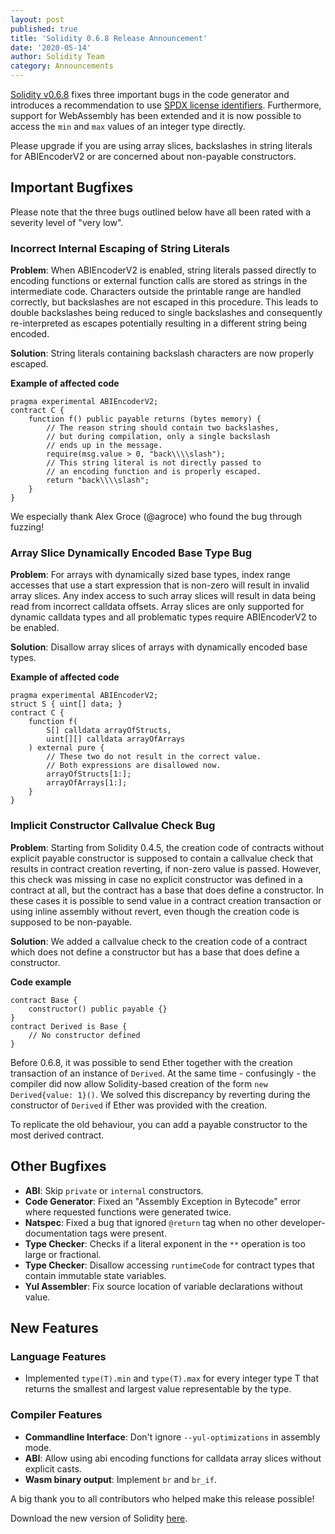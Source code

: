 ```yaml
---
layout: post
published: true
title: 'Solidity 0.6.8 Release Announcement'
date: '2020-05-14'
author: Solidity Team
category: Announcements
---
```


[Solidity v0.6.8](https://github.com/ethereum/solidity/releases/tag/v0.6.8) fixes three important bugs in the code generator and introduces a recommendation to use [SPDX license identifiers](https://spdx.dev/ids/#how). Furthermore, support for WebAssembly has been extended and it is now possible to access the `min` and `max` values of an integer type directly.

Please upgrade if you are using array slices, backslashes in string literals for ABIEncoderV2 or are concerned about non-payable constructors.

## Important Bugfixes

Please note that the three bugs outlined below have all been rated with a severity level of "very low".

### Incorrect Internal Escaping of String Literals

**Problem**: When ABIEncoderV2 is enabled, string literals passed directly to encoding functions or external function calls are stored as strings in the intermediate code. Characters outside the printable range are handled correctly, but backslashes are not escaped in this procedure. This leads to double backslashes being reduced to single backslashes and consequently re-interpreted as escapes potentially resulting in a different string being encoded.

**Solution**: String literals containing backslash characters are now properly escaped.

**Example of affected code**

```solidity
pragma experimental ABIEncoderV2;
contract C {
    function f() public payable returns (bytes memory) {
        // The reason string should contain two backslashes,
        // but during compilation, only a single backslash
        // ends up in the message.
        require(msg.value > 0, "back\\\\slash");
        // This string literal is not directly passed to
        // an encoding function and is properly escaped.
        return "back\\\\slash";
    }
}
```

We especially thank Alex Groce (@agroce) who found the bug through fuzzing!

### Array Slice Dynamically Encoded Base Type Bug

**Problem**: For arrays with dynamically sized base types, index range accesses that use a start expression that is non-zero will result in invalid array slices. Any index access to such array slices will result in data being read from incorrect calldata offsets. Array slices are only supported for dynamic calldata types and all problematic types require ABIEncoderV2 to be enabled.

**Solution**: Disallow array slices of arrays with dynamically encoded base types.

**Example of affected code**

```solidity
pragma experimental ABIEncoderV2;
struct S { uint[] data; }
contract C {
    function f(
        S[] calldata arrayOfStructs,
        uint[][] calldata arrayOfArrays
    ) external pure {
        // These two do not result in the correct value.
        // Both expressions are disallowed now.
        arrayOfStructs[1:];
        arrayOfArrays[1:];
    }
}

```
 

### Implicit Constructor Callvalue Check Bug

**Problem**: Starting from Solidity 0.4.5, the creation code of contracts without explicit payable constructor is supposed to contain a callvalue check that results in contract creation reverting, if non-zero value is passed. However, this check was missing in case no explicit constructor was defined in a contract at all, but the contract has a base that does define a constructor. In these cases it is possible to send value in a contract creation transaction or using inline assembly without revert, even though the creation code is supposed to be non-payable.

**Solution**: We added a callvalue check to the creation code of a contract which does not define a constructor but has a base that does define a constructor.

**Code example**

```solidity
contract Base {
    constructor() public payable {}
}
contract Derived is Base {
    // No constructor defined
}
```

Before 0.6.8, it was possible to send Ether together with the creation
transaction of an instance of ``Derived``. At the same time - confusingly -
the compiler did now allow Solidity-based creation of the form
``new Derived{value: 1}()``. We solved this discrepancy by reverting
during the constructor of ``Derived`` if Ether was provided with the creation.

To replicate the old behaviour, you can add a payable constructor to the most
derived contract.

## Other Bugfixes

* **ABI**: Skip `private` or `internal` constructors.
* **Code Generator**: Fixed an "Assembly Exception in Bytecode" error where requested functions were generated twice.
* **Natspec**: Fixed a bug that ignored `@return` tag when no other developer-documentation tags were present.
* **Type Checker**: Checks if a literal exponent in the `**` operation is too large or fractional.
* **Type Checker**: Disallow accessing `runtimeCode` for contract types that contain immutable state variables.
* **Yul Assembler**: Fix source location of variable declarations without value.

## New Features

### Language Features
* Implemented `type(T).min` and `type(T).max` for every integer type T that returns the smallest and largest value representable by the type.

### Compiler Features
* **Commandline Interface**: Don't ignore `--yul-optimizations` in assembly mode.
* **ABI**: Allow using abi encoding functions for calldata array slices without explicit casts.
* **Wasm binary output**: Implement `br` and `br_if`.

A big thank you to all contributors who helped  make this release possible!

Download the new version of Solidity [here](https://github.com/ethereum/solidity/releases/tag/v0.6.8).
